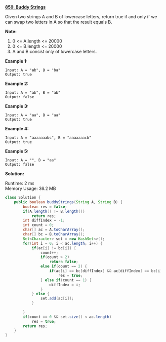 **[859. Buddy Strings](https://leetcode.com/problems/buddy-strings/)**

Given two strings A and B of lowercase letters, return true if and only if we can swap two letters in A so that the result equals B.

**Note:**

1. 0 <= A.length <= 20000
2. 0 <= B.length <= 20000
3. A and B consist only of lowercase letters.

**Example 1:**

```
Input: A = "ab", B = "ba"
Output: true
```

**Example 2:**

```
Input: A = "ab", B = "ab"
Output: false
```

**Example 3:**

```
Input: A = "aa", B = "aa"
Output: true
```

**Example 4:**

```
Input: A = "aaaaaaabc", B = "aaaaaaacb"
Output: true
```

**Example 5:**

```
Input: A = "", B = "aa"
Output: false
```

**Solution:**

Runtime: 2 ms<br/>
Memory Usage: 36.2 MB

```java
class Solution {
    public boolean buddyStrings(String A, String B) {
        boolean res = false;
        if(A.length() != B.length())
            return res;
        int diffIndex = -1;
        int count = 0;
        char[] ac = A.toCharArray();
        char[] bc = B.toCharArray();
        Set<Character> set = new HashSet<>();
        for(int i = 0; i < ac.length; i++) {
            if(ac[i] != bc[i]) {                
                count++;
                if(count > 2)
                    return false;
                else if(count == 2) {
                    if(ac[i] == bc[diffIndex] && ac[diffIndex] == bc[i])
                        res = true;
                } else if(count == 1) {
                    diffIndex = i;
                }
            } else {
                set.add(ac[i]);
            }
            
        }
        if(count == 0 && set.size() < ac.length)
            res = true;
        return res;
    }
}
```